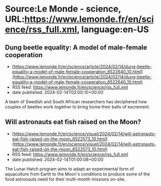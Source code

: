# Source:Le Monde - science, URL:https://www.lemonde.fr/en/science/rss_full.xml, language:en-US

## Dung beetle equality: A model of male-female cooperation
 - [https://www.lemonde.fr/en/science/article/2024/02/14/dung-beetle-equality-a-model-of-male-female-cooperation_6522640_10.html](https://www.lemonde.fr/en/science/article/2024/02/14/dung-beetle-equality-a-model-of-male-female-cooperation_6522640_10.html)
 - RSS feed: https://www.lemonde.fr/en/science/rss_full.xml
 - date published: 2024-02-14T02:00:10+00:00

A team of Swedish and South African researchers has deciphered how couples of beetles work together to bring home their balls of excrement.

## Will astronauts eat fish raised on the Moon?
 - [https://www.lemonde.fr/en/science/visuel/2024/02/14/will-astronauts-eat-fish-raised-on-the-moon_6522573_10.html](https://www.lemonde.fr/en/science/visuel/2024/02/14/will-astronauts-eat-fish-raised-on-the-moon_6522573_10.html)
 - RSS feed: https://www.lemonde.fr/en/science/rss_full.xml
 - date published: 2024-02-14T01:00:08+00:00

The Lunar Hatch program aims to adapt an experimental form of aquaculture from Earth to the Moon's conditions to produce some of the food astronauts need for their multi-month missions on-site.

